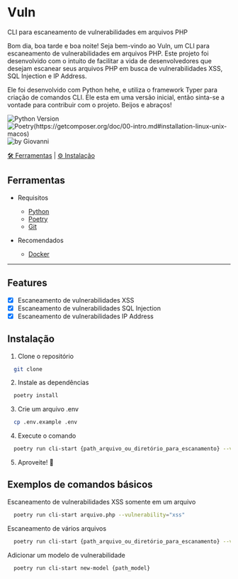 # Vuln
CLI para escaneamento de vulnerabilidades em arquivos PHP

Bom dia, boa tarde e boa noite! Seja bem-vindo ao Vuln, um CLI para escaneamento de vulnerabilidades em arquivos PHP. Este projeto foi desenvolvido com o intuito de facilitar a vida de desenvolvedores que desejam escanear seus arquivos PHP em busca de vulnerabilidades XSS, SQL Injection e IP Address.

Ele foi desenvolvido com Python hehe, e utiliza o framework Typer para criação de comandos CLI. Ele esta em uma versão inicial, então sinta-se a vontade para contribuir com o projeto. Beijos e abraços!

![Python Version](https://img.shields.io/badge/Python-^3.8.0-brightgreen) ![Poetry(https://getcomposer.org/doc/00-intro.md#installation-linux-unix-macos) ](https://img.shields.io/badge/Poetry-^1.2.0-brightgreen) ![by Giovanni](https://img.shields.io/badge/%20by-Giovanni-informational?color=ee564b)

[🛠 Ferramentas](#ferramentas) | [⚙ Instalação](#instalação)

## Ferramentas

- Requisitos
  - [Python](https://www.python.org/)
  - [Poetry](https://python-poetry.org/)
  - [Git](https://git-scm.com/downloads)

- Recomendados
  - [Docker](https://www.docker.com/)

---

## Features
- [x] Escaneamento de vulnerabilidades XSS
- [x] Escaneamento de vulnerabilidades SQL Injection
- [x] Escaneamento de vulnerabilidades IP Address

## Instalação
1. Clone o repositório
```bash
  git clone 
```
2. Instale as dependências
```bash
  poetry install
```
3. Crie um arquivo .env
```bash
  cp .env.example .env
```
4. Execute o comando
```bash
  poetry run cli-start {path_arquivo_ou_diretório_para_escanamento} --vulnerability="{vulnerabilidade_para_escaneamento}"
```
5. Aproveite! 🚀


## Exemplos de comandos básicos

Escaneamento de vulnerabilidades XSS somente em um arquivo 
```bash
  poetry run cli-start arquivo.php --vulnerability="xss"
```

Escaneamento de vários arquivos
```bash
  poetry run cli-start {path_arquivo_ou_diretório_para_escanamento} --vulnerability="xss"
```

Adicionar um modelo de vulnerabilidade
```bash
  poetry run cli-start new-model {path_model}
```


